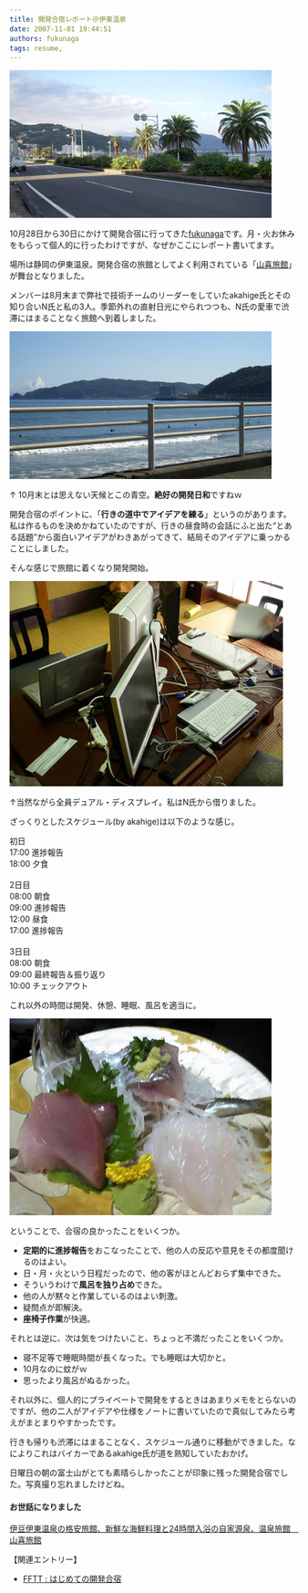 ```yaml
---
title: 開発合宿レポート＠伊東温泉
date: 2007-11-01 19:44:51
authors: fukunaga
tags: resume, 
---
```

<p><img src="/images/2007/11/itoh-onsen-2.jpg" alt="伊東温泉" /></p>

<p>10月28日から30日にかけて開発合宿に行ってきた<a href="http://blog.fkoji.com/" target="_blank">fukunaga</a>です。月・火お休みをもらって個人的に行ったわけですが、なぜかここにレポート書いてます。</p>

<p>場所は静岡の伊東温泉。開発合宿の旅館としてよく利用されている「<a href="http://www.ito-yamaki.co.jp/" target="_blank">山喜旅館</a>」が舞台となりました。</p>
<!--more-->
<p>メンバーは8月末まで弊社で技術チームのリーダーをしていたakahige氏とその知り合いN氏と私の3人。季節外れの直射日光にやられつつも、N氏の愛車で渋滞にはまることなく旅館へ到着しました。</p>

<p><img src="/images/2007/11/itoh-onsen-1.jpg" alt="伊東温泉" /><p>

<p>↑ 10月末とは思えない天候とこの青空。<b>絶好の開発日和</b>ですねｗ</p>

<p>開発合宿のポイントに、「<b>行きの道中でアイデアを練る</b>」というのがあります。私は作るものを決めかねていたのですが、行きの昼食時の会話にふと出た“とある話題”から面白いアイデアがわきあがってきて、結局そのアイデアに乗っかることにしました。</p>

<p>そんな感じで旅館に着くなり開発開始。</p>

<p><img src="/images/2007/11/itoh-onsen-3.jpg" alt="開発合宿" /></p>

<p>↑当然ながら全員デュアル・ディスプレイ。私はN氏から借りました。</p>

<p>ざっくりとしたスケジュール(by akahige)は以下のような感じ。</p>

<p>
初日<br />
17:00 進捗報告<br />
18:00 夕食<br />
<br />
2日目<br />
08:00 朝食<br />
09:00 進捗報告<br />
12:00 昼食<br />
17:00 進捗報告<br />
<br />
3日目<br />
08:00 朝食<br />
09:00 最終報告＆振り返り<br />
10:00 チェックアウト<br />
</p>

<p>これ以外の時間は開発、休憩、睡眠、風呂を適当に。</p>

<p><img src="/images/2007/11/itoh-onsen-4.jpg" alt="山喜旅館の食事" /></p>

<p>ということで、合宿の良かったことをいくつか。</p>

<ul>
<li><b>定期的に進捗報告</b>をおこなったことで、他の人の反応や意見をその都度聞けるのはよい。</li>
<li>日・月・火という日程だったので、他の客がほとんどおらず集中できた。</li>
<li>そういうわけで<b>風呂を独り占め</b>できた。</li>
<li>他の人が黙々と作業しているのはよい刺激。</li>
<li>疑問点が即解決。</li>
<li><b>座椅子作業</b>が快適。</li>
</ul>

<p>それとは逆に、次は気をつけたいこと、ちょっと不満だったことをいくつか。</p>

<ul>
<li>寝不足等で睡眠時間が長くなった。でも睡眠は大切かと。</li>
<li>10月なのに蚊がｗ</li>
<li>思ったより風呂がぬるかった。</li>
</ul>

<p>それ以外に、個人的にプライベートで開発をするときはあまりメモをとらないのですが、他の二人がアイデアや仕様をノートに書いていたので真似してみたら考えがまとまりやすかったです。</p>

<p>行きも帰りも渋滞にはまることなく、スケジュール通りに移動ができました。なによりこれはバイカーであるakahige氏が道を熟知していたおかげ。</p>

<p>日曜日の朝の富士山がとても素晴らしかったことが印象に残った開発合宿でした。写真撮り忘れましたけどね。</p>

<h4>お世話になりました</h4>
<p><a href="http://www.ito-yamaki.co.jp/" target="_blank">伊豆伊東温泉の格安旅館、新鮮な海鮮料理と24時間入浴の自家源泉、温泉旅館　山喜旅館</a></p>

<p>【関連エントリー】</p>
<ul>
<li><a href="http://tech.feedforce.jp/dev_camp.html">FFTT : はじめての開発合宿</a></li>
</ul>
